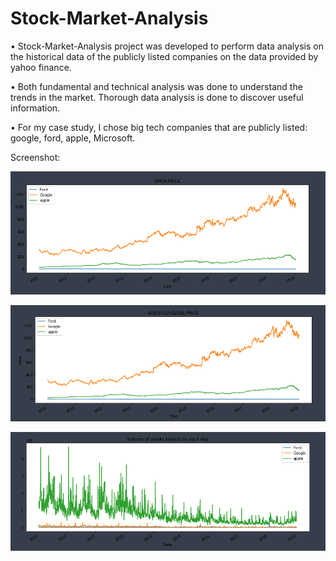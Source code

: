 # Stock-Market-Analysis

• Stock-Market-Analysis project was developed to perform data analysis on the historical data of the publicly listed companies on the data provided by yahoo finance.

• Both fundamental and technical analysis was done to understand the trends in the market. Thorough data analysis is done to discover useful information.

• For my case study, I chose big tech companies that are publicly listed: google, ford, apple, Microsoft.


Screenshot: 

![](images/Pic1.png)

![](images/Pic2.png)

![](images/Pic3.png)
